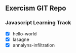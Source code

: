 ## Exercism GIT Repo
### Javascript Learning Track

- [x] hello-world
- [x] lasagne
- [x] annalyns-infiltration
